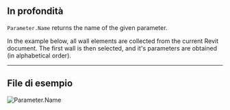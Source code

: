 ## In profondità
`Parameter.Name` returns the name of the given parameter.

In the example below, all wall elements are collected from the current Revit document. The first wall is then selected, and it's parameters are obtained (in alphabetical order).

___
## File di esempio

![Parameter.Name](./Revit.Elements.Parameter.Name_img.jpg)
